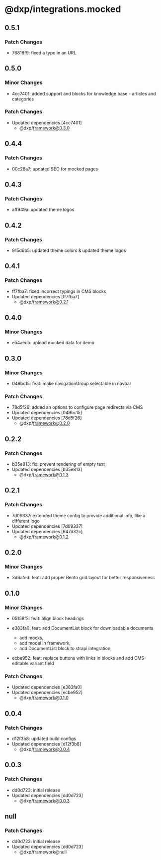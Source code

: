 # @dxp/integrations.mocked

## 0.5.1

### Patch Changes

- 76818f9: fixed a typo in an URL

## 0.5.0

### Minor Changes

- 4cc7401: added support and blocks for knowledge base - articles and categories

### Patch Changes

- Updated dependencies [4cc7401]
    - @dxp/framework@0.3.0

## 0.4.4

### Patch Changes

- 00c26a7: updated SEO for mocked pages

## 0.4.3

### Patch Changes

- aff949a: updated theme logos

## 0.4.2

### Patch Changes

- 915d6b5: updated theme colors & updated theme logos

## 0.4.1

### Patch Changes

- ff7fba7: fixed incorrect typings in CMS blocks
- Updated dependencies [ff7fba7]
    - @dxp/framework@0.2.1

## 0.4.0

### Minor Changes

- e54aecb: upload mocked data for demo

## 0.3.0

### Minor Changes

- 049bc15: feat: make navigationGroup selectable in navbar

### Patch Changes

- 78d5f26: added an options to configure page redirects via CMS
- Updated dependencies [049bc15]
- Updated dependencies [78d5f26]
    - @dxp/framework@0.2.0

## 0.2.2

### Patch Changes

- b35e813: fix: prevent rendering of empty text
- Updated dependencies [b35e813]
    - @dxp/framework@0.1.3

## 0.2.1

### Patch Changes

- 7d09337: extended theme config to provide additional info, like a different logo
- Updated dependencies [7d09337]
- Updated dependencies [647d32c]
    - @dxp/framework@0.1.2

## 0.2.0

### Minor Changes

- 3d6afed: feat: add proper Bento grid layout for better responsiveness

## 0.1.0

### Minor Changes

- 05158f2: feat: align block headings
- e383fa0: feat: add DocumentList block for downloadable documents

    - add mocks,
    - add model in framework,
    - add DocumentList block to strapi integration,

- ecbe952: feat: replace buttons with links in blocks and add CMS-editable variant field

### Patch Changes

- Updated dependencies [e383fa0]
- Updated dependencies [ecbe952]
    - @dxp/framework@0.1.0

## 0.0.4

### Patch Changes

- d12f3b8: updated build configs
- Updated dependencies [d12f3b8]
    - @dxp/framework@0.0.4

## 0.0.3

### Patch Changes

- dd0d723: initial release
- Updated dependencies [dd0d723]
    - @dxp/framework@0.0.3

## null

### Patch Changes

- dd0d723: initial release
- Updated dependencies [dd0d723]
    - @dxp/framework@null
